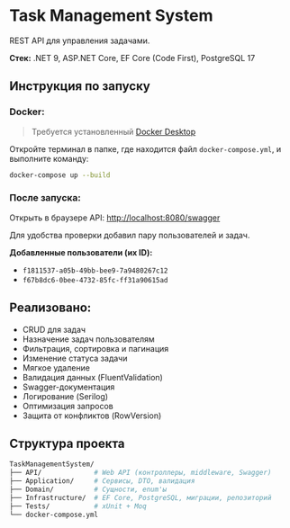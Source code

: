 # Task Management System

REST API для управления задачами.

**Стек:** .NET 9, ASP.NET Core, EF Core (Code First), PostgreSQL 17

## Инструкция по запуску

### Docker:

> Требуется установленный [Docker Desktop](https://www.docker.com/products/docker-desktop)

Откройте терминал в папке, где находится файл `docker-compose.yml`, и выполните команду:

```bash
docker-compose up --build
```

### После запуска:
Открыть в браузере API: [http://localhost:8080/swagger](http://localhost:8080/swagger)

Для удобства проверки добавил пару пользователей и задач.

**Добавленные пользователи (их ID):**
- `f1811537-a05b-49bb-bee9-7a9480267c12`
- `f67b8dc6-0bee-4732-85fc-ff31a90615ad`

## Реализовано:
- CRUD для задач
- Назначение задач пользователям
- Фильтрация, сортировка и пагинация
- Изменение статуса задачи
- Мягкое удаление
- Валидация данных (FluentValidation)
- Swagger-документация
- Логирование (Serilog)
- Оптимизация запросов
- Защита от конфликтов (RowVersion)

## Структура проекта

```bash
TaskManagementSystem/
├── API/             # Web API (контроллеры, middleware, Swagger)
├── Application/     # Сервисы, DTO, валидация
├── Domain/          # Сущности, enum'ы
├── Infrastructure/  # EF Core, PostgreSQL, миграции, репозиторий
├── Tests/           # xUnit + Moq
└── docker-compose.yml
```

